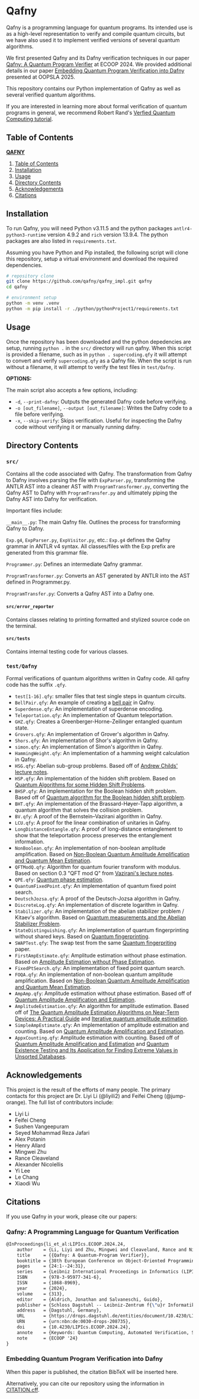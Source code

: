 # Qafny

Qafny is a programming language for quantum programs. Its intended use is as a high-level representation to verify and compile quantum circuits, but we have also used it to implement verified versions of several quantum algorithms.

We first presented Qafny and its Dafny verification techniques in our paper [Qafny: A Quantum Program Verifier](https://doi.org/10.48550/arXiv.2211.06411) at ECOOP 2024. We provided additional details in our paper [Embedding Quantum Program Verification into Dafny]() presented at OOPSLA 2025. 

This repository contains our Python implementation of Qafny as well as several verified quantum algorithms.

If you are interested in learning more about formal verification of quantum programs in general, we recommend Robert Rand's [Verfied Quantum Computing tutorial](https://rand.cs.uchicago.edu/vqc/index.html).

## Table of Contents
**[QAFNY](#qafny)**
1. [Table of Contents](#table-of-contents)
2. [Installation](#installation)
3. [Usage](#usage)
4. [Directory Contents](#directory-contents)
5. [Acknowledgements](#acknowledgements)
6. [Citations](#citations)

## Installation

To run Qafny, you will need Python v3.11.5 and the python packages `antlr4-python3-runtime` version 4.9.2 and `rich` version 13.9.4. The python packages are also listed in `requirements.txt`.

Assuming you have Python and Pip installed, the following script will clone this repository, setup a virtual environment and download the required dependencies.

```bash
# repository clone
git clone https://github.com/qafny/qafny_impl.git qafny
cd qafny

# environment setup
python -m venv .venv
python -m pip install -r ./python/pythonProject1/requirements.txt
```

## Usage

Once the repository has been downloaded and the python depedencies are setup, running `python .` in the `src/` directory will run qafny. When this script is provided a filename, such as in `python . supercoding.qfy` it will attempt to convert and verify `supercoding.qfy` as a Qafny file. When the script is run without a filename, it will attempt to verify the test files in `test/Qafny`.

**OPTIONS:**

The main script also accepts a few options, including:
* `-d`, `--print-dafny`: Outputs the generated Dafny code before verifying.
* `-o [out_filename]`, `--output [out_filename]`: Writes the Dafny code to a file before verifying.
* `-x`, `--skip-verify`: Skips verification. Useful for inspecting the Dafny code without verifying it or manually running dafny.

## Directory Contents

### `src/`

Contains all the code associated with Qafny. The transformation from Qafny to Dafny involves parsing the file with `ExpParser.py`, transforming the ANTLR AST into a cleaner AST with `ProgramTransformer.py`, converting the Qafny AST to Dafny with `ProgramTransfer.py` and ultimately piping the Dafny AST into Dafny for verification.

Important files include:

`__main__.py`: The main Qafny file. Outlines the process for transforming Qafny to Dafny.

`Exp.g4`, `ExpParser.py`, `ExpVisitor.py`, etc.: `Exp.g4` defines the Qafny grammar in ANTLR v4 syntax. All classes/files with the Exp prefix are generated from this grammar file.

`Programmer.py`: Defines an intermediate Qafny grammar.

`ProgramTransformer.py`: Converts an AST generated by ANTLR into the AST defined in Programmer.py.

`ProgramTransfer.py`: Converts a Qafny AST into a Dafny one.

#### `src/error_reporter`

Contains classes relating to printing formatted and stylized source code on the terminal.

#### `src/tests`

Contains internal testing code for various classes.

### `test/Qafny`

Formal verifications of quantum algorithms written in Qafny code. All qafny code has the suffix `.qfy`.

* `test[1-16].qfy`: smaller files that test single steps in quantum circuits.
* `BellPair.qfy`: An example of creating a [bell pair](https://en.wikipedia.org/wiki/Bell_state) in Qafny.
* `Superdense.qfy`: An implementation of superdense encoding.
* `Teleportation.qfy`: An implementation of Quantum teleportation.
* `GHZ.qfy`: Creates a Greenberger-Horne-Zeilinger entangled quantum state.
* `Grovers.qfy`: An implementation of Grover's algorithm in Qafny.
* `Shors.qfy`: An implementation of Shor's algorithm in Qafny.
* `simon.qfy`: An implementation of Simon's algorithm in Qafny.
* `HammingWeight.qfy`: An implementation of a hamming weight calculation in Qafny.
* `HSG.qfy`: Abelian sub-group problems. Based off of [Andrew Childs' lecture notes](https://www.cs.umd.edu/~amchilds/qa/qa.pdf#chapter.6).
* `HSP.qfy`: An implementation of the hidden shift problem. Based on [Quantum Algorithms for some Hidden Shift Problems](https://doi.org/10.48550/arXiv.quant-ph/0211140).
* `BHSP.qfy`: An implementation for the Boolean hidden shift problem. Based off of [Quantum algorithm for the Boolean hidden shift problem](https://doi.org/10.48550/arXiv.1103.3017).
* `BHT.qfy`: An implementation of the Brassard-Høyer-Tapp algorithm, a quantum algorithm that solves the collision problem.
* `BV.qfy`: A proof of the Bernstein–Vazirani algorithm in Qafny.
* `LCU.qfy`: A proof for the linear combination of unitaries in Qafny.
* `LongDistanceEntangle.qfy`: A proof of long-distance entanglement to show that the teleportation process preserves the entanglement information.
* `NonBoolean.qfy`: An implementation of non-boolean amplitude amplification. Based on [Non-Boolean Quantum Amplitude Amplification and Quantum Mean Estimation](https://doi.org/10.48550/arXiv.2102.04975).
* `QFTModQ.qfy`: Algorithm for quantum fourier transform with modulus. Based on section 0.3 "QFT mod Q" from [Vazirani's lecture notes](https://people.eecs.berkeley.edu/~vazirani/s09quantum/notes/lecture6.pdf).
* `QPE.qfy`: [Quantum phase estimation](https://en.wikipedia.org/wiki/Quantum_phase_estimation_algorithm).
* `QuantumFixedPoint.qfy`: An implementation of quantum fixed point search.
* `DeutschJozsa.qfy`: A proof of the Deutsch-Jozsa algorithm in Qafny.
* `DiscreteLog.qfy`: An implementation of discrete logarithm in Qafny.
* `Stabilizer.qfy`: An implementation of the abelian stabilizer problem / Kitaev's algorithm. Based on [Quantum measurements and the Abelian Stabilizer Problem](https://doi.org/10.48550/arXiv.quant-ph/9511026).
* `StateDistinguishing.qfy`: An implementation of quantum fingerprinting without shared keys. Based on [Quantum fingerprinting](https://doi.org/10.48550/arXiv.quant-ph/0102001).
* `SWAPTest.qfy`: The swap test from the same [Quantum fingerpriting](https://doi.org/10.48550/arXiv.quant-ph/0102001) paper.
* `FirstAmpEstimate.qfy`: Amplitude estimation without phase estimation. Based on [Amplitude Estimation without Phase Estimation](https://doi.org/10.48550/arXiv.1904.10246).
* `FixedPtSearch.qfy`: An implementation of fixed point quantum search.
* `FOQA.qfy`: An implementation of non-boolean quantum amplitude amplification. Based on [Non-Boolean Quantum Amplitude Amplification and Quantum Mean Estimation](https://doi.org/10.48550/arXiv.2102.04975).
* `AmpAmp.qfy`: Amplitude estimation without phase estimation. Based off of [Quantum Amplitude Amplification and Estimation](https://doi.org/10.48550/arXiv.quant-ph/0005055).
* `AmplitudeEstimation.qfy`: An algorithm for amplitude estimation. Based off of [The Quantum Amplitude Estimation Algorithms on Near-Term Devices: A Practical Guide](https://doi.org/10.3390/quantum6010001) and [Iterative quantum amplitude estimation](https://doi.org/10.1038/s41534-021-00379-1).
* `SimpleAmpEstimate.qfy`: An implementation of amplitude estimation and counting. Based on [Quantum Amplitude Amplification and Estimation](https://doi.org/10.48550/arXiv.quant-ph/0005055).
* `AppxCounting.qfy`: Amplitude estimation with counting. Based off of [Quantum Amplitude Amplification and Estimation](https://doi.org/10.48550/arXiv.quant-ph/0005055) and [Quantum Existence Testing and
Its Application for Finding Extreme Values
in Unsorted Databases](https://doi.org/10.1109/TC.2007.1032).

## Acknowledgements

This project is the result of the efforts of many people. The primary contacts for this project are Dr. Liyi Li (@liyili2) and Feifei Cheng (@jump-orange). The full list of contributors include:

* Liyi Li
* Feifei Cheng
* Sushen Vangeepuram
* Seyed Mohammad Reza Jafari
* Alex Potanin
* Henry Allard
* Mingwei Zhu
* Rance Cleaveland
* Alexander Nicolellis
* Yi Lee
* Le Chang
* Xiaodi Wu

## Citations

If you use Qafny in your work, please cite our papers:

### Qafny: A Programming Language for Quantum Verification
```latex
@InProceedings{li_et_al:LIPIcs.ECOOP.2024.24,
    author    = {Li, Liyi and Zhu, Mingwei and Cleaveland, Rance and Nicolellis, Alexander and Lee, Yi and Chang, Le and Wu, Xiaodi},
    title     = {{Qafny: A Quantum-Program Verifier}},
    booktitle = {38th European Conference on Object-Oriented Programming (ECOOP 2024)},
    pages     = {24:1--24:31},
    series    = {Leibniz International Proceedings in Informatics (LIPIcs)},
    ISBN      = {978-3-95977-341-6},
    ISSN      = {1868-8969},
    year      = {2024},
    volume    = {313},
    editor    = {Aldrich, Jonathan and Salvaneschi, Guido},
    publisher = {Schloss Dagstuhl -- Leibniz-Zentrum f{\"u}r Informatik},
    address   = {Dagstuhl, Germany},
    URL       = {https://drops.dagstuhl.de/entities/document/10.4230/LIPIcs.ECOOP.2024.24},
    URN       = {urn:nbn:de:0030-drops-208735},
    doi       = {10.4230/LIPIcs.ECOOP.2024.24},
    annote    = {Keywords: Quantum Computing, Automated Verification, Separation Logic}
    note      = {ECOOP '24}
}
```

### Embedding Quantum Program Verification into Dafny
When this paper is published, the citation BibTeX will be inserted here.

Alternatively, you can cite our repository using the information in [CITATION.cff](CITATION.cff).

